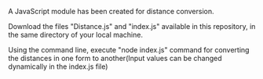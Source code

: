 A JavaScript module has been created for distance conversion.

Download the files "Distance.js" and "index.js" available in this repository, in the same directory of your local machine.

Using the command line, execute "node index.js" command for converting the distances in one form to another(Input values can be changed dynamically in the index.js file)     
